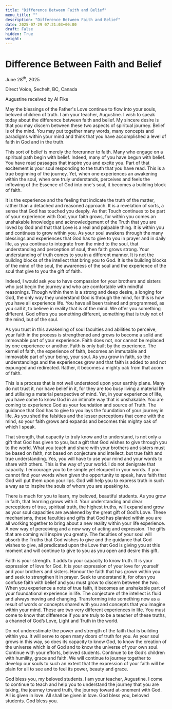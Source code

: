 ```yaml
---
title: "Difference Between Faith and Belief"
menu_title: ""
description: "Difference Between Faith and Belief"
date: 2025-07-29 07:21:03+00:00
draft: False
hidden: True
weight:
---
```

# Difference Between Faith and Belief

June 28<sup>th</sup>, 2025

Direct Voice, Sechelt, BC, Canada

Augustine received by Al Fike

May the blessings of the Father's Love continue to flow into your souls, beloved children of truth. I am your teacher, Augustine. I wish to speak today about the difference between faith and belief. My sincere desire is that you may discern between these two aspects of spiritual journey. Belief is of the mind. You may put together many words, many concepts and paradigms within your mind and think that you have accomplished a level of faith in God and in the truth.

This sort of belief is merely the forerunner to faith. Many who engage on a spiritual path begin with belief. Indeed, many of you have begun with belief. You have read passages that inspire you and excite you. Part of that excitement is your soul responding to the truth that you have read. This is a true beginning of the journey. Yet, when one experiences an awakening within the soul, when one truly understands, perceives and feels the inflowing of the Essence of God into one's soul, it becomes a building block of faith.

It is the experience and the feeling that indicate the truth of the matter, rather than a detached and reasoned approach. It is a revelation of sorts, a sense that God has touched you deeply. As that Touch continues to be part of your experience with God, your faith grows, for within you comes an unshakable knowledge and acknowledgement of the Truth that you are loved by God and that that Love is a real and palpable thing. It is within you and continues to grow within you. As your soul awakens through the many blessings and experiences that God has to give to you in prayer and in daily life, as you continue to integrate from the mind to the soul, that understanding and perception of soul, then faith grows strong. Your understanding of truth comes to you in a different manner. It is not the building blocks of the intellect that bring you to God. It is the building blocks of the mind of the soul, the awareness of the soul and the experience of the soul that give to you the gift of faith.

Indeed, I would ask you to have compassion for your brothers and sisters who just begin the journey and who are comfortable with mindful reasonings. Though within them is a strong and deep desire, a longing for God, the only way they understand God is through the mind, for this is how you have all experience life. You have all been trained and programmed, as you call it, to believe in reality that is of the mind. We offer you something different. God offers you something different, something that is truly not of the mind, but of the soul.

As you trust in this awakening of soul faculties and abilities to perceive,  your faith in the process is strengthened and grows to become a solid and immovable part of your experience. Faith does not, nor cannot be replaced by one experience or another. Faith is only built by the experience. The kernel of faith, the experience of faith, becomes an immutable and immovable part of your being, your soul. As you grow in faith, so the understandings and the experiences grow and that faith is added to and not expunged and redirected. Rather, it becomes a mighty oak from that acorn of faith.

This is a process that is not well understood upon your earthly plane. Many do not trust it, nor have belief in it, for they are too busy living a material life and utilising a material perspective of mind. Yet, in your experience of life, you have come to know God in an intimate way that is unshakable. You are coming to experience God as your foundation and source of Truth. The guidance that God has to give to you lays the foundation of your journey in life. As you shed the falsities and the lesser perceptions that come with the mind, so your faith grows and expands and becomes this mighty oak of which I speak.

That strength, that capacity to truly know and to understand, is not only a gift that God has given to you, but a gift that God wishes to give through you to the world. What you teach and share with your brothers and sisters must be based on faith, not based on conjecture and intellect, but true faith and true understanding. Yes, you will have to use your mind and your words to share with others. This is the way of your world. I do not denigrate that capacity. I encourage you to be simple yet eloquent in your words. If you cannot find your words when given the opportunity to speak, have faith that God will put them upon your lips. God will help you to express truth in such a way as to inspire the souls of whom you are speaking to.

There is much for you to learn, my beloved, beautiful students. As you grow in faith, that learning grows with it. Your understanding and clear perceptions of true, spiritual truth, the highest truths, will expand and grow as your soul capacities are awakened by the great gift of God’s Love. These mechanisms, these faculties and gifts that God has planted within you are all working together to bring about a new reality within your life experience. A new way of perceiving and a new way of acting and expression. The gifts that are coming will inspire you greatly. The faculties of your soul will absorb the Truths that God wishes to give and the guidance that God wishes to give, all predicated upon the Love that God is giving you at this moment and will continue to give to you as you open and desire this gift.

Faith is your strength. It adds to your capacity to know truth. It is your expression of love for God. It is your expression of your love for yourself and your brothers and sisters. Honour the faith that has grown within you and seek to strengthen it in prayer. Seek to understand it, for often you confuse faith with belief and you must grow to discern between the two. When you experience a note of true faith, it becomes an unshakable part of your foundational experience in life. The conjecture of the intellect is fluid and always moving and changing. Transforming into something new as a result of words or concepts shared with you and concepts that you imagine within your mind. These are two very different experiences in life. You must come to know that difference if you are truly to be a teacher of these truths, a channel of God’s Love, Light and Truth in the world.

Do not underestimate the power and strength of the faith that is building within you. It will serve to open many doors of truth for you. As your soul grows in this way, so does its capacity to know God, to know the creation of the universe which is of God and to know the universe of your own soul. Continue with your efforts, beloved students. Continue to be God’s children with humility, grace and faith. We will continue to journey together to develop our souls to such an extent that the expression of your faith will be plain for all to see and to feel its power, beauty and grace.

God bless you, my beloved students. I am your teacher, Augustine. I come to continue to teach and help you to understand the journey that you are taking, the journey toward truth, the journey toward at-onement with God. All is given in love. All shall be given in love. God bless you, beloved students. God bless you.
